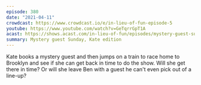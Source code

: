 ```yaml
---
episode: 380
date: "2021-04-11"
crowdcast: https://www.crowdcast.io/e/in-lieu-of-fun-episode-5
youtube: https://www.youtube.com/watch?v=GeTqrrGpT1A
acast: https://shows.acast.com/in-lieu-of-fun/episodes/mystery-guest-sunday-with-nate-persily
summary: Mystery guest Sunday, Kate edition
---
```

Kate books a mystery guest and then jumps on a train to race home to Brooklyn
and see if she can get back in time to do the show. Will she get there in time?
Or will she leave Ben with a guest he can't even pick out of a line-up?
